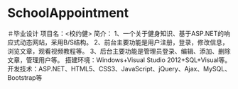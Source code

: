 # SchoolAppointment
＃毕业设计
项目名：<校约健>
简介：
1、一个关于健身知识、基于ASP.NET的响应式动态网站，采用B/S结构。
2、前台主要功能是用户注册，登录，修改信息，浏览文章，观看视频教程等。
3、后台主要功能是管理员登录、编辑、添加、删除文章，管理用户等。
搭建环境：Windows+Visual Studio 2012+SQL+Visual等。
开发技术：ASP.NET、HTML5、CSS3、JavaScript、jQuery、Ajax、MySQL、Bootstrap等
